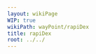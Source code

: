 ```yaml
---
layout: wikiPage
WIP: true
wikiPath: wayPoint/rapiDex
title: rapiDex
root: ../../
---
```


<!--This page is subject to our wiki transclusion guidelines and should only be edited under consideration of such.-->
